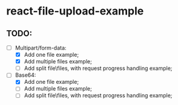 # react-file-upload-example

## TODO:

- [ ] Multipart/form-data:
  - [x] Add one file example;
  - [x] Add multiple files example;
  - [ ] Add split file\files, with request progress handling example;
- [ ] Base64:
  - [x] Add one file example;
  - [ ] Add multiple files example;
  - [ ] Add split file\files, with request progress handling example;
